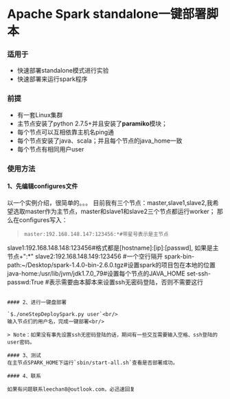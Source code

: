 # Apache Spark standalone一键部署脚本
### 适用于
- 快速部署standalone模式进行实验
- 快速部署来运行spark程序

### 前提
- 有一套Linux集群
- 主节点安装了python 2.7.5+并且安装了**paramiko**模块；
- 每个节点可以互相依靠主机名ping通
- 每个节点安装了java、scala；并且每个节点的java_home一致
- 每个节点有相同用户user

### 使用方法
#### 1、先编辑configures文件
以一个实例介绍，很简单的。。。
目前我有三个节点：master,slave1,slave2,我希望选取master作为主节点，master和slave1和slave2三个节点都运行worker；
那么在configures写入：

> 
> ```
> master:192.168.148.147:123456:*#带星号表示是主节点
slave1:192.168.148.148:123456#格式都是[hostname]:[ip]:[passwd], 如果是主节点+":\*"
slave2:192.168.148.149:123456
#一个空行隔开
spark-bin-path:~/Desktop/spark-1.4.0-bin-2.6.0.tgz#设置spark的项目包在本地的位置
java-home:/usr/lib/jvm/jdk1.7.0_79#设置每个节点的JAVA_HOME
set-ssh-passwd:True #表示需要由本脚本来设置ssh无密码登陆，否则不需要这行
```

#### 2、进行一键盘部署

`$./oneStepDeploySpark.py user`<br/>
输入节点们的用户名，完成一键部署<br/>

> Note：如果没有事先设置ssh无密码登陆的话，期间有一些交互需要输入空格、ssh登陆的user密码。

#### 3、测试
在主节点SPARK_HOME下运行`sbin/start-all.sh`查看是否部署成功。

#### 4、联系

如果有问题联系leechan8@outlook.com，必迅速回复
